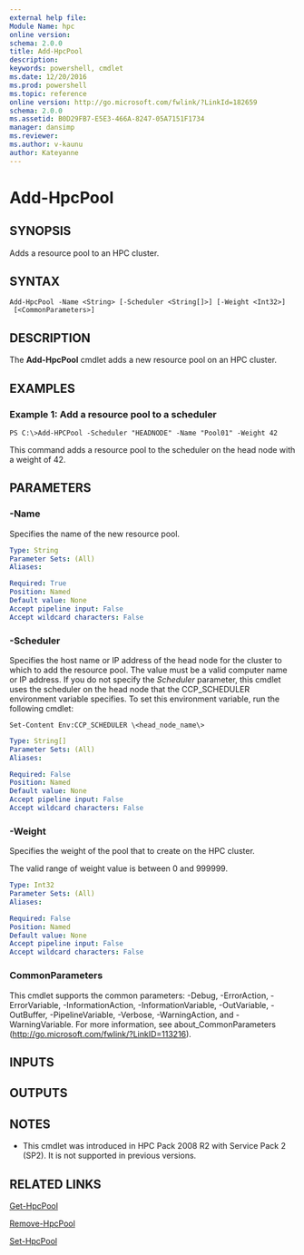 ```yaml
---
external help file:
Module Name: hpc
online version:
schema: 2.0.0
title: Add-HpcPool
description:
keywords: powershell, cmdlet
ms.date: 12/20/2016
ms.prod: powershell
ms.topic: reference
online version: http://go.microsoft.com/fwlink/?LinkId=182659
schema: 2.0.0
ms.assetid: B0D29FB7-E5E3-466A-8247-05A7151F1734
manager: dansimp
ms.reviewer:
ms.author: v-kaunu
author: Kateyanne
---
```


# Add-HpcPool

## SYNOPSIS
Adds a resource pool to an HPC cluster.

## SYNTAX

```
Add-HpcPool -Name <String> [-Scheduler <String[]>] [-Weight <Int32>]
 [<CommonParameters>]
```

## DESCRIPTION
The **Add-HpcPool** cmdlet adds a new resource pool on an HPC cluster.

## EXAMPLES

### Example 1: Add a resource pool to a scheduler
```
PS C:\>Add-HPCPool -Scheduler "HEADNODE" -Name "Pool01" -Weight 42
```

This command adds a resource pool to the scheduler on the head node with a weight of 42.

## PARAMETERS

### -Name
Specifies the name of the new resource pool.

```yaml
Type: String
Parameter Sets: (All)
Aliases:

Required: True
Position: Named
Default value: None
Accept pipeline input: False
Accept wildcard characters: False
```

### -Scheduler
Specifies the host name or IP address of the head node for the cluster to which to add the resource pool.
The value must be a valid computer name or IP address.
If you do not specify the *Scheduler* parameter, this cmdlet uses the scheduler on the head node that the CCP_SCHEDULER environment variable specifies.
To set this environment variable, run the following cmdlet:

`Set-Content Env:CCP_SCHEDULER \<head_node_name\>`

```yaml
Type: String[]
Parameter Sets: (All)
Aliases:

Required: False
Position: Named
Default value: None
Accept pipeline input: False
Accept wildcard characters: False
```

### -Weight
Specifies the weight of the pool that to create on the HPC cluster.

The valid range of weight value is between 0 and 999999.

```yaml
Type: Int32
Parameter Sets: (All)
Aliases:

Required: False
Position: Named
Default value: None
Accept pipeline input: False
Accept wildcard characters: False
```

### CommonParameters
This cmdlet supports the common parameters: -Debug, -ErrorAction, -ErrorVariable, -InformationAction, -InformationVariable, -OutVariable, -OutBuffer, -PipelineVariable, -Verbose, -WarningAction, and -WarningVariable. For more information, see about_CommonParameters (http://go.microsoft.com/fwlink/?LinkID=113216).

## INPUTS

## OUTPUTS

## NOTES
* This cmdlet was introduced in HPC Pack 2008 R2 with Service Pack 2 (SP2). It is not supported in previous versions.

## RELATED LINKS

[Get-HpcPool](./Get-HpcPool.md)

[Remove-HpcPool](./Remove-HpcPool.md)

[Set-HpcPool](./Set-HpcPool.md)
